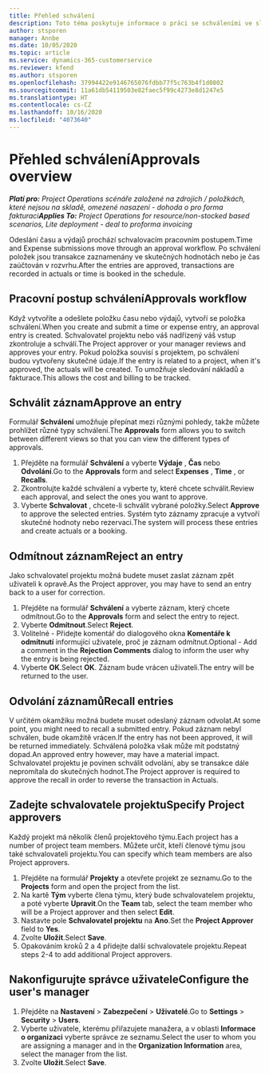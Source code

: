 ```yaml
---
title: Přehled schválení
description: Toto téma poskytuje informace o práci se schváleními ve službě Project Operations.
author: stsporen
manager: Annbe
ms.date: 10/05/2020
ms.topic: article
ms.service: dynamics-365-customerservice
ms.reviewer: kfend
ms.author: stsporen
ms.openlocfilehash: 37994422e9146765076fdbb77f5c763b4f1d0802
ms.sourcegitcommit: 11a61db54119503e82faec5f99c4273e8d1247e5
ms.translationtype: HT
ms.contentlocale: cs-CZ
ms.lasthandoff: 10/16/2020
ms.locfileid: "4073640"
---
```

# <a name="approvals-overview"></a><span data-ttu-id="75034-103">Přehled schválení</span><span class="sxs-lookup"><span data-stu-id="75034-103">Approvals overview</span></span>

<span data-ttu-id="75034-104">_**Platí pro:** Project Operations scénáře založené na zdrojích / položkách, které nejsou na skladě, omezené nasazení - dohoda o pro forma fakturaci_</span><span class="sxs-lookup"><span data-stu-id="75034-104">_**Applies To:** Project Operations for resource/non-stocked based scenarios, Lite deployment - deal to proforma invoicing_</span></span>

<span data-ttu-id="75034-105">Odeslání času a výdajů prochází schvalovacím pracovním postupem.</span><span class="sxs-lookup"><span data-stu-id="75034-105">Time and Expense submissions move through an approval workflow.</span></span> <span data-ttu-id="75034-106">Po schválení položek jsou transakce zaznamenány ve skutečných hodnotách nebo je čas zaúčtován v rozvrhu.</span><span class="sxs-lookup"><span data-stu-id="75034-106">After the entries are approved, transactions are recorded in actuals or time is booked in the schedule.</span></span>

## <a name="approvals-workflow"></a><span data-ttu-id="75034-107">Pracovní postup schválení</span><span class="sxs-lookup"><span data-stu-id="75034-107">Approvals workflow</span></span>
<span data-ttu-id="75034-108">Když vytvoříte a odešlete položku času nebo výdajů, vytvoří se položka schválení.</span><span class="sxs-lookup"><span data-stu-id="75034-108">When you create and submit a time or expense entry, an approval entry is created.</span></span> <span data-ttu-id="75034-109">Schvalovatel projektu nebo váš nadřízený váš vstup zkontroluje a schválí.</span><span class="sxs-lookup"><span data-stu-id="75034-109">The Project approver or your manager reviews and approves your entry.</span></span> <span data-ttu-id="75034-110">Pokud položka souvisí s projektem, po schválení budou vytvořeny skutečné údaje.</span><span class="sxs-lookup"><span data-stu-id="75034-110">If the entry is related to a project, when it's approved, the actuals will be created.</span></span> <span data-ttu-id="75034-111">To umožňuje sledování nákladů a fakturace.</span><span class="sxs-lookup"><span data-stu-id="75034-111">This allows the cost and billing to be tracked.</span></span> 

## <a name="approve-an-entry"></a><span data-ttu-id="75034-112">Schválit záznam</span><span class="sxs-lookup"><span data-stu-id="75034-112">Approve an entry</span></span>
<span data-ttu-id="75034-113">Formulář **Schválení** umožňuje přepínat mezi různými pohledy, takže můžete prohlížet různé typy schválení.</span><span class="sxs-lookup"><span data-stu-id="75034-113">The **Approvals** form allows you to switch between different views so that you can view the different types of approvals.</span></span>
  
1. <span data-ttu-id="75034-114">Přejděte na formulář **Schválení** a vyberte **Výdaje** , **Čas** nebo **Odvolání**.</span><span class="sxs-lookup"><span data-stu-id="75034-114">Go to the **Approvals** form and select **Expenses** , **Time** , or **Recalls**.</span></span>
2. <span data-ttu-id="75034-115">Zkontrolujte každé schválení a vyberte ty, které chcete schválit.</span><span class="sxs-lookup"><span data-stu-id="75034-115">Review each approval, and select the ones you want to approve.</span></span>
3. <span data-ttu-id="75034-116">Vyberte **Schvalovat** , chcete-li schválit vybrané položky.</span><span class="sxs-lookup"><span data-stu-id="75034-116">Select **Approve** to approve the selected entries.</span></span>
<span data-ttu-id="75034-117">Systém tyto záznamy zpracuje a vytvoří skutečné hodnoty nebo rezervaci.</span><span class="sxs-lookup"><span data-stu-id="75034-117">The system will process these entries and create actuals or a booking.</span></span>

## <a name="reject-an-entry"></a><span data-ttu-id="75034-118">Odmítnout záznam</span><span class="sxs-lookup"><span data-stu-id="75034-118">Reject an entry</span></span>
<span data-ttu-id="75034-119">Jako schvalovatel projektu možná budete muset zaslat záznam zpět uživateli k opravě.</span><span class="sxs-lookup"><span data-stu-id="75034-119">As the Project approver, you may have to send an entry back to a user for correction.</span></span>
  
1. <span data-ttu-id="75034-120">Přejděte na formulář **Schválení** a vyberte záznam, který chcete odmítnout.</span><span class="sxs-lookup"><span data-stu-id="75034-120">Go to the **Approvals** form and select the entry to reject.</span></span> 
2. <span data-ttu-id="75034-121">Vyberte **Odmítnout**.</span><span class="sxs-lookup"><span data-stu-id="75034-121">Select **Reject**.</span></span>
3. <span data-ttu-id="75034-122">Volitelné - Přidejte komentář do dialogového okna **Komentáře k odmítnutí** informující uživatele, proč je záznam odmítnut.</span><span class="sxs-lookup"><span data-stu-id="75034-122">Optional - Add a comment in the **Rejection Comments** dialog to inform the user why the entry is being rejected.</span></span>
4. <span data-ttu-id="75034-123">Vyberte **OK**.</span><span class="sxs-lookup"><span data-stu-id="75034-123">Select **OK**.</span></span> <span data-ttu-id="75034-124">Záznam bude vrácen uživateli.</span><span class="sxs-lookup"><span data-stu-id="75034-124">The entry will be returned to the user.</span></span>
  
## <a name="recall-entries"></a><span data-ttu-id="75034-125">Odvolání záznamů</span><span class="sxs-lookup"><span data-stu-id="75034-125">Recall entries</span></span>
<span data-ttu-id="75034-126">V určitém okamžiku možná budete muset odeslaný záznam odvolat.</span><span class="sxs-lookup"><span data-stu-id="75034-126">At some point, you might need to recall a submitted entry.</span></span> <span data-ttu-id="75034-127">Pokud záznam nebyl schválen, bude okamžitě vrácen.</span><span class="sxs-lookup"><span data-stu-id="75034-127">If the entry has not been approved, it will be returned immediately.</span></span> <span data-ttu-id="75034-128">Schválená položka však může mít podstatný dopad.</span><span class="sxs-lookup"><span data-stu-id="75034-128">An approved entry however, may have a material impact.</span></span> <span data-ttu-id="75034-129">Schvalovatel projektu je povinen schválit odvolání, aby se transakce dále nepromítala do skutečných hodnot.</span><span class="sxs-lookup"><span data-stu-id="75034-129">The Project approver is required to approve the recall in order to reverse the transaction in Actuals.</span></span>

## <a name="specify-project-approvers"></a><span data-ttu-id="75034-130">Zadejte schvalovatele projektu</span><span class="sxs-lookup"><span data-stu-id="75034-130">Specify Project approvers</span></span>
<span data-ttu-id="75034-131">Každý projekt má několik členů projektového týmu.</span><span class="sxs-lookup"><span data-stu-id="75034-131">Each project has a number of project team members.</span></span> <span data-ttu-id="75034-132">Můžete určit, kteří členové týmu jsou také schvalovateli projektu.</span><span class="sxs-lookup"><span data-stu-id="75034-132">You can specify which team members are also Project approvers.</span></span>

1. <span data-ttu-id="75034-133">Přejděte na formulář **Projekty** a otevřete projekt ze seznamu.</span><span class="sxs-lookup"><span data-stu-id="75034-133">Go to the **Projects** form and open the project from the list.</span></span>
2. <span data-ttu-id="75034-134">Na kartě **Tým** vyberte člena týmu, který bude schvalovatelem projektu, a poté vyberte **Upravit**.</span><span class="sxs-lookup"><span data-stu-id="75034-134">On the **Team** tab, select the team member who will be a Project approver and then select **Edit**.</span></span>
3. <span data-ttu-id="75034-135">Nastavte pole **Schvalovatel projektu** na **Ano**.</span><span class="sxs-lookup"><span data-stu-id="75034-135">Set the **Project Approver** field to **Yes**.</span></span>
4. <span data-ttu-id="75034-136">Zvolte **Uložit**.</span><span class="sxs-lookup"><span data-stu-id="75034-136">Select **Save**.</span></span>
5. <span data-ttu-id="75034-137">Opakováním kroků 2 a 4 přidejte další schvalovatele projektu.</span><span class="sxs-lookup"><span data-stu-id="75034-137">Repeat steps 2-4 to add additional Project approvers.</span></span>

## <a name="configure-the-users-manager"></a><span data-ttu-id="75034-138">Nakonfigurujte správce uživatele</span><span class="sxs-lookup"><span data-stu-id="75034-138">Configure the user's manager</span></span>

1. <span data-ttu-id="75034-139">Přejděte na **Nastavení** > **Zabezpečení** > **Uživatelé**.</span><span class="sxs-lookup"><span data-stu-id="75034-139">Go to **Settings** > **Security** > **Users**.</span></span>
2. <span data-ttu-id="75034-140">Vyberte uživatele, kterému přiřazujete manažera, a v oblasti **Informace o organizaci** vyberte správce ze seznamu.</span><span class="sxs-lookup"><span data-stu-id="75034-140">Select the user to whom you are assigning a manager and in the **Organization Information** area, select the manager from the list.</span></span> 
3. <span data-ttu-id="75034-141">Zvolte **Uložit**.</span><span class="sxs-lookup"><span data-stu-id="75034-141">Select **Save**.</span></span>


